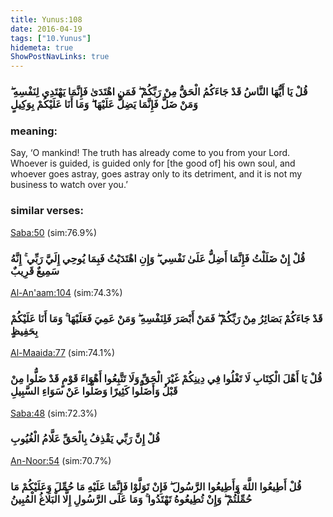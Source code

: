 ```yaml
---
title: Yunus:108
date: 2016-04-19
tags: ["10.Yunus"]
hidemeta: true 
ShowPostNavLinks: true 
---
```

### قُلْ يَا أَيُّهَا النَّاسُ قَدْ جَاءَكُمُ الْحَقُّ مِنْ رَبِّكُمْ ۖ فَمَنِ اهْتَدَىٰ فَإِنَّمَا يَهْتَدِي لِنَفْسِهِ ۖ وَمَنْ ضَلَّ فَإِنَّمَا يَضِلُّ عَلَيْهَا ۖ وَمَا أَنَا عَلَيْكُمْ بِوَكِيلٍ
### meaning: 
Say, ‘O mankind! The truth has already come to you from your Lord. Whoever is guided, is guided only for [the good of] his own soul, and whoever goes astray, goes astray only to its detriment, and it is not my business to watch over you.’
### similar verses: 

[Saba:50](/34/50) (sim:76.9%)

### قُلْ إِنْ ضَلَلْتُ فَإِنَّمَا أَضِلُّ عَلَىٰ نَفْسِي ۖ وَإِنِ اهْتَدَيْتُ فَبِمَا يُوحِي إِلَيَّ رَبِّي ۚ إِنَّهُ سَمِيعٌ قَرِيبٌ

[Al-An'aam:104](/6/104) (sim:74.3%)

### قَدْ جَاءَكُمْ بَصَائِرُ مِنْ رَبِّكُمْ ۖ فَمَنْ أَبْصَرَ فَلِنَفْسِهِ ۖ وَمَنْ عَمِيَ فَعَلَيْهَا ۚ وَمَا أَنَا عَلَيْكُمْ بِحَفِيظٍ

[Al-Maaida:77](/5/77) (sim:74.1%)

### قُلْ يَا أَهْلَ الْكِتَابِ لَا تَغْلُوا فِي دِينِكُمْ غَيْرَ الْحَقِّ وَلَا تَتَّبِعُوا أَهْوَاءَ قَوْمٍ قَدْ ضَلُّوا مِنْ قَبْلُ وَأَضَلُّوا كَثِيرًا وَضَلُّوا عَنْ سَوَاءِ السَّبِيلِ

[Saba:48](/34/48) (sim:72.3%)

### قُلْ إِنَّ رَبِّي يَقْذِفُ بِالْحَقِّ عَلَّامُ الْغُيُوبِ

[An-Noor:54](/24/54) (sim:70.7%)

### قُلْ أَطِيعُوا اللَّهَ وَأَطِيعُوا الرَّسُولَ ۖ فَإِنْ تَوَلَّوْا فَإِنَّمَا عَلَيْهِ مَا حُمِّلَ وَعَلَيْكُمْ مَا حُمِّلْتُمْ ۖ وَإِنْ تُطِيعُوهُ تَهْتَدُوا ۚ وَمَا عَلَى الرَّسُولِ إِلَّا الْبَلَاغُ الْمُبِينُ
